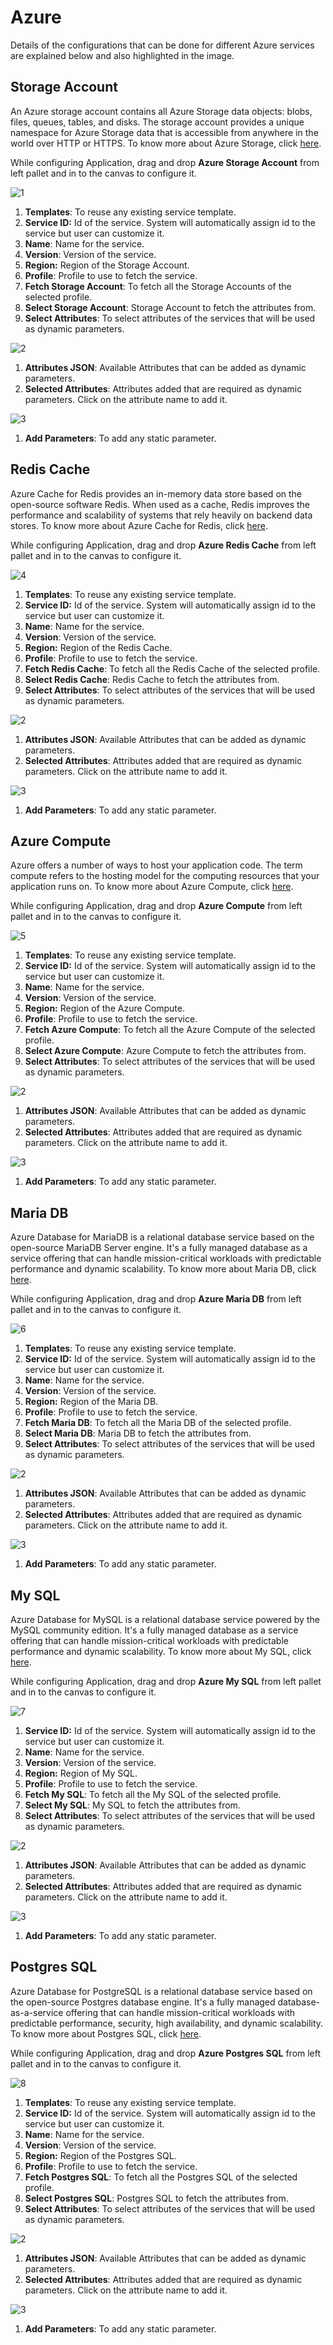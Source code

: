 # Azure

Details of the configurations that can be done for different Azure services are explained below and also highlighted in the image.

## Storage Account

An Azure storage account contains all Azure Storage data objects: blobs, files, queues, tables, and disks. The storage account provides a unique namespace for Azure Storage data that is accessible from anywhere in the world over HTTP or HTTPS. To know more about Azure Storage, click [here](https://azure.microsoft.com/en-us/services/storage/).

While configuring Application, drag and drop **Azure Storage Account** from left pallet and in to the canvas to configure it.

![1](imgs/1.jpg)

1. **Templates**: To reuse any existing service template.
2. **Service ID:** Id of the service. System will automatically assign id to the service but user can customize it.
3. **Name**: Name for the service.
4. **Version**: Version of the service.
5. **Region:** Region of the Storage Account.
6. **Profile**: Profile to use to fetch the service. 
7. **Fetch Storage Account**: To fetch all the Storage Accounts of the selected profile. 
8. **Select Storage Account**: Storage Account to fetch the attributes from.
9. **Select Attributes**: To select attributes of the services that will be used as dynamic parameters.

![2](imgs/2.jpg)

1. **Attributes JSON**: Available Attributes that can be added as dynamic parameters. 
2. **Selected Attributes**: Attributes added that are required as dynamic parameters. Click on the attribute name to add it.

![3](imgs/3.jpg)

1. **Add Parameters**: To add any static parameter. 

## Redis Cache

Azure Cache for Redis provides an in-memory data store based on the open-source software Redis. When used as a cache, Redis improves the performance and scalability of systems that rely heavily on backend data stores. To know more about Azure Cache for Redis, click [here](https://azure.microsoft.com/en-us/services/cache/).

While configuring Application, drag and drop **Azure Redis Cache** from left pallet and in to the canvas to configure it.

![4](imgs/4.jpg)

1. **Templates**: To reuse any existing service template.
2. **Service ID:** Id of the service. System will automatically assign id to the service but user can customize it.
3. **Name**: Name for the service.
4. **Version**: Version of the service.
5. **Region:** Region of the Redis Cache.
6. **Profile**: Profile to use to fetch the service. 
7. **Fetch Redis Cache**: To fetch all the Redis Cache of the selected profile. 
8. **Select Redis Cache**: Redis Cache to fetch the attributes from.
9. **Select Attributes**: To select attributes of the services that will be used as dynamic parameters.

![2](imgs/2.jpg)

1. **Attributes JSON**: Available Attributes that can be added as dynamic parameters. 
2. **Selected Attributes**: Attributes added that are required as dynamic parameters. Click on the attribute name to add it.

![3](imgs/3.jpg)

1. **Add Parameters**: To add any static parameter. 

## Azure Compute

Azure offers a number of ways to host your application code. The term compute refers to the hosting model for the computing resources that your application runs on. To know more about Azure Compute, click [here](https://docs.microsoft.com/en-us/azure/architecture/).

While configuring Application, drag and drop **Azure Compute** from left pallet and in to the canvas to configure it.

![5](imgs/5.jpg)

1. **Templates**: To reuse any existing service template.
2. **Service ID:** Id of the service. System will automatically assign id to the service but user can customize it.
3. **Name**: Name for the service.
4. **Version**: Version of the service.
5. **Region:** Region of the Azure Compute.
6. **Profile**: Profile to use to fetch the service. 
7. **Fetch Azure Compute**: To fetch all the Azure Compute of the selected profile. 
8. **Select Azure Compute**: Azure Compute to fetch the attributes from.
9. **Select Attributes**: To select attributes of the services that will be used as dynamic parameters.

![2](imgs/2.jpg)

1. **Attributes JSON**: Available Attributes that can be added as dynamic parameters. 
2. **Selected Attributes**: Attributes added that are required as dynamic parameters. Click on the attribute name to add it.

![3](imgs/3.jpg)

1. **Add Parameters**: To add any static parameter. 

## Maria DB

Azure Database for MariaDB is a relational database service based on the open-source MariaDB Server engine. It's a fully managed database as a service offering that can handle mission-critical workloads with predictable performance and dynamic scalability. To know more about Maria DB, click [here](https://azure.microsoft.com/en-us/services/mariadb/). 

While configuring Application, drag and drop **Azure Maria DB** from left pallet and in to the canvas to configure it.

![6](imgs/6.jpg)

1. **Templates**: To reuse any existing service template.
2. **Service ID:** Id of the service. System will automatically assign id to the service but user can customize it.
3. **Name**: Name for the service.
4. **Version**: Version of the service.
5. **Region:** Region of the Maria DB.
6. **Profile**: Profile to use to fetch the service. 
7. **Fetch Maria DB**: To fetch all the Maria DB of the selected profile. 
8. **Select Maria DB**: Maria DB to fetch the attributes from.
9. **Select Attributes**: To select attributes of the services that will be used as dynamic parameters.

![2](imgs/2.jpg)

1. **Attributes JSON**: Available Attributes that can be added as dynamic parameters. 
2. **Selected Attributes**: Attributes added that are required as dynamic parameters. Click on the attribute name to add it.

![3](imgs/3.jpg)

1. **Add Parameters**: To add any static parameter. 

## My SQL

Azure Database for MySQL is a relational database service powered by the MySQL community edition. It's a fully managed database as a service offering that can handle mission-critical workloads with predictable performance and dynamic scalability. To know more about My SQL, click [here](https://azure.microsoft.com/en-us/services/mysql/).

While configuring Application, drag and drop **Azure My SQL** from left pallet and in to the canvas to configure it.

![7](imgs/7.jpg)

1. **Service ID:** Id of the service. System will automatically assign id to the service but user can customize it.
2. **Name**: Name for the service.
3. **Version**: Version of the service.
4. **Region:** Region of My SQL.
5. **Profile**: Profile to use to fetch the service. 
6. **Fetch My SQL**: To fetch all the My SQL of the selected profile. 
7. **Select My SQL**: My SQL to fetch the attributes from.
8. **Select Attributes**: To select attributes of the services that will be used as dynamic parameters.

![2](imgs/2.jpg)

1. **Attributes JSON**: Available Attributes that can be added as dynamic parameters. 
2. **Selected Attributes**: Attributes added that are required as dynamic parameters. Click on the attribute name to add it.

![3](imgs/3.jpg)

1. **Add Parameters**: To add any static parameter. 

## Postgres SQL

Azure Database for PostgreSQL is a relational database service based on the open-source Postgres database engine. It's a fully managed database-as-a-service offering that can handle mission-critical workloads with predictable performance, security, high availability, and dynamic scalability. To know more about Postgres SQL, click [here](https://azure.microsoft.com/en-us/services/postgresql).

While configuring Application, drag and drop **Azure Postgres SQL** from left pallet and in to the canvas to configure it.

![8](imgs/8.jpg)

1. **Templates**: To reuse any existing service template.
2. **Service ID:** Id of the service. System will automatically assign id to the service but user can customize it.
3. **Name**: Name for the service.
4. **Version**: Version of the service.
5. **Region:** Region of the Postgres SQL.
6. **Profile**: Profile to use to fetch the service. 
7. **Fetch Postgres SQL**: To fetch all the Postgres SQL of the selected profile. 
8. **Select Postgres SQL**: Postgres SQL to fetch the attributes from.
9. **Select Attributes**: To select attributes of the services that will be used as dynamic parameters.

![2](imgs/2.jpg)

1. **Attributes JSON**: Available Attributes that can be added as dynamic parameters. 
2. **Selected Attributes**: Attributes added that are required as dynamic parameters. Click on the attribute name to add it.

![3](imgs/3.jpg)

1. **Add Parameters**: To add any static parameter. 